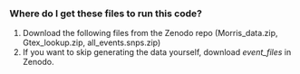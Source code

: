 ### Where do I get these files to run this code? 
1. Download the following files from the Zenodo repo (Morris_data.zip, Gtex_lookup.zip, all_events.snps.zip)
2. If you want to skip generating the data yourself, download *event_files* in Zenodo. 
